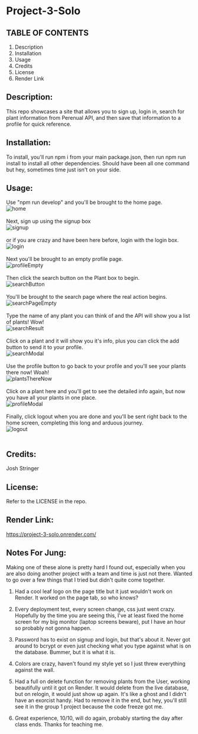 # Project-3-Solo

## TABLE OF CONTENTS

1. Description
2. Installation
3. Usage
4. Credits
5. License
6. Render Link

## Description:

This repo showcases a site that allows you to sign up, login in, search for plant information from Perenual API, and then save that information to a profile for quick reference.

## Installation:

To install, you'll run npm i from your main package.json, then run npm run install to install all other dependencies. Should have been all one command but hey, sometimes time just isn't on your side.

## Usage:

Use "npm run develop" and you'll be brought to the home page.<br>
![home](image.png)<br><br>
Next, sign up using the signup box<br>
![signup](image-1.png)<br><br>
or if you are crazy and have been here before, login with the login box.<br>
![login](image-2.png)<br><br>
Next you'll be brought to an empty profile page.<br>
![profileEmpty](image-3.png)<br><br>
Then click the search button on the Plant box to begin.<br>
![searchButton](image-4.png)<br><br>
You'll be brought to the search page where the real action begins.<br>
![searchPageEmpty](image-5.png)<br><br>
Type the name of any plant you can think of and the API will show you a list of plants! Wow!<br>
![searchResult](image-6.png)<br><br>
Click on a plant and it will show you it's info, plus you can click the add button to send it to your profile.<br>
![searchModal](image-7.png)<br><br>
Use the profile button to go back to your profile and you'll see your plants there now! Woah!<br>
![plantsThereNow](image-8.png)<br><br>
Click on a plant here and you'll get to see the detailed info again, but now you have all your plants in one place.<br>
![profileModal](image-9.png)<br><br>
Finally, click logout when you are done and you'll be sent right back to the home screen, completing this long and arduous journey.<br>
![logout](image-10.png)<br><br>

## Credits:

Josh Stringer

## License:

Refer to the LICENSE in the repo.

## Render Link:

https://project-3-solo.onrender.com/

## Notes For Jung:

Making one of these alone is pretty hard I found out, especially when you are also doing another project with a team and time is just not there. Wanted to go over a few things that I tried but didn't quite come together.

1. Had a cool leaf logo on the page title but it just wouldn't work on Render. It worked on the page tab, so who knows?
2. Every deployment test, every screen change, css just went crazy. Hopefully by the time you are seeing this, I've at least fixed the home screen for my big monitor (laptop screens beware), put I have an hour so probably not gonna happen.
3. Password has to exist on signup and login, but that's about it. Never got around to bcrypt or even just checking what you type against what is on the database. Bummer, but it is what it is.
4. Colors are crazy, haven't found my style yet so I just threw everything against the wall.
5. Had a full on delete function for removing plants from the User, working beautifully until it got on Render. It would delete from the live database, but on relogin, it would just show up again. It's like a ghost and I didn't have an exorcist handy. Had to remove it in the end, but hey, you'll still see it in the group 1 project because the code freeze got me.

6. Great experience, 10/10, will do again, probably starting the day after class ends. Thanks for teaching me.
